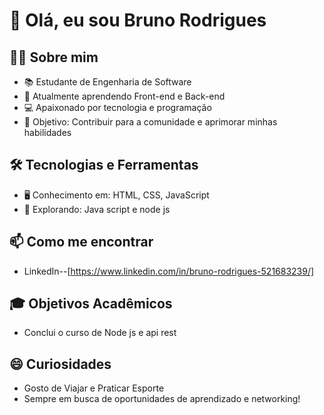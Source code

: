 # 👋 Olá, eu sou Bruno Rodrigues

## 👨‍🎓 Sobre mim

- 📚 Estudante de Engenharia de Software
- 🌱 Atualmente aprendendo Front-end e Back-end
- 💻 Apaixonado por tecnologia e programação
- 🎯 Objetivo: Contribuir para a comunidade e aprimorar minhas habilidades

## 🛠️ Tecnologias e Ferramentas

- 🖥️ Conhecimento em: HTML, CSS, JavaScript
- 🚀 Explorando: Java script e node js

## 📫 Como me encontrar

- LinkedIn--[https://www.linkedin.com/in/bruno-rodrigues-521683239/]

## 🎓 Objetivos Acadêmicos

- Conclui o curso de Node js e api rest

## 😄 Curiosidades

- Gosto de Viajar e Praticar Esporte
- Sempre em busca de oportunidades de aprendizado e networking!

